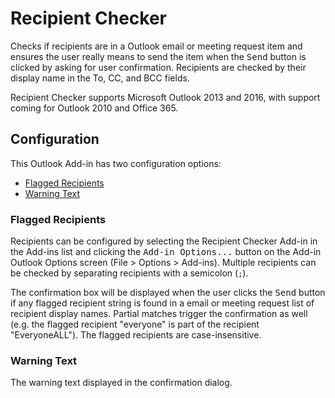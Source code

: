 # Recipient Checker
Checks if recipients are in a Outlook email or meeting request item and ensures the user really means to send the item when the <kbd>Send</kbd> button is clicked by asking for user confirmation. Recipients are checked by their display name in the To, CC, and BCC fields.

Recipient Checker supports Microsoft Outlook 2013 and 2016, with support coming for Outlook 2010 and Office 365.

## Configuration
This Outlook Add-in has two configuration options:

* [Flagged Recipients](#flagged-recipients)
* [Warning Text](#warning-text)

### Flagged Recipients
Recipients can be configured by selecting the Recipient Checker Add-in in the Add-ins list and clicking the <kbd>Add-in Options...</kbd> button on the Add-in Outlook Options screen (File > Options > Add-ins). Multiple recipients can be checked by separating recipients with a semicolon (`;`).

The confirmation box will be displayed when the user clicks the <kbd>Send</kbd> button if any flagged recipient string is found in a email or meeting request list of recipient display names. Partial matches trigger the confirmation as well (e.g. the flagged recipient "everyone" is part of the recipient "EveryoneALL"). The flagged recipients are case-insensitive.

### Warning Text
The warning text displayed in the confirmation dialog.
